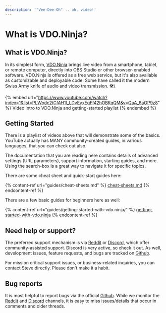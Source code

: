 ```yaml
---
description: '"Vee-Dee-Oh" .. oh, video!'
---
```


# What is VDO.Ninja?

## What is VDO.Ninja?

In its simplest form, [VDO.Ninja](https://vdo.ninja) brings live video from a smartphone, tablet, or remote computer, directly into OBS Studio or other browser-enabled software. VDO.Ninja is offered as a free web service, but it's also available as customizable and deployable code. Some have called it the modern Swiss Army knife of audio and video transmission. 🛠\


{% embed url="https://www.youtube.com/watch?index=1&list=PLWodc2tCfAH1l_LDvEyxEqFf42hOBKqQM&v=QaA_6aOP9z8" %}
Video intro to VDO.Ninja and getting-started playlist
{% endembed %}

## Getting Started

There is a playlist of videos above that will demonstrate some of the basics. YouTube actually has MANY community-created guides, in various languages, that you can check out also.

The documentation that you are reading here contains details of advanced settings (URL parameters), support information, starting guides, and more. Using the search-box is a great way to navigate it for specific topics.

There are some cheat sheet and quick-start guides here:

{% content-ref url="guides/cheat-sheets.md" %}
[cheat-sheets.md](guides/cheat-sheets.md)
{% endcontent-ref %}

There are a few basic guides for beginners here as well:

{% content-ref url="guides/getting-started-with-vdo.ninja/" %}
[getting-started-with-vdo.ninja](guides/getting-started-with-vdo.ninja/)
{% endcontent-ref %}

## Need help or support?

The preferred support mechanism is via [Reddit](https://www.reddit.com/r/vdoninja) or [Discord](https://discord.gg/T4xpQVv), which offer community-assisted support. Discord is very active, so check it out. As well, development issues, feature requests, and bugs are tracked on [Github](https://github.com/steveseguin/obsninja).&#x20;

For mission critical support issues, or business-related inquiries, you can contact Steve directly. Please don't make it a habit.

## Bug reports

It is most helpful to report bugs via the official [Github](https://github.com/steveseguin/obsninja). While we monitor the [Reddit](https://www.reddit.com/r/vdoninja) and [Discord](https://discord.gg/T4xpQVv) channels, it is easy to miss issues/details that occur in comments and older threads.
